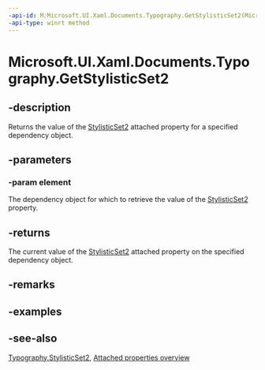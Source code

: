 ```yaml
---
-api-id: M:Microsoft.UI.Xaml.Documents.Typography.GetStylisticSet2(Microsoft.UI.Xaml.DependencyObject)
-api-type: winrt method
---
```


<!-- Method syntax
public bool GetStylisticSet2(Windows.UI.Xaml.DependencyObject element)
-->

# Microsoft.UI.Xaml.Documents.Typography.GetStylisticSet2

## -description
Returns the value of the [StylisticSet2](typography_stylisticset2.md) attached property for a specified dependency object.

## -parameters
### -param element
The dependency object for which to retrieve the value of the [StylisticSet2](typography_stylisticset2.md) property.

## -returns
The current value of the [StylisticSet2](typography_stylisticset2.md) attached property on the specified dependency object.

## -remarks

## -examples

## -see-also

[Typography.StylisticSet2](typography_stylisticset2.md), [Attached properties overview](/windows/uwp/xaml-platform/attached-properties-overview)
